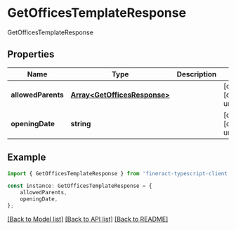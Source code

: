 # GetOfficesTemplateResponse

GetOfficesTemplateResponse

## Properties

Name | Type | Description | Notes
------------ | ------------- | ------------- | -------------
**allowedParents** | [**Array&lt;GetOfficesResponse&gt;**](GetOfficesResponse.md) |  | [optional] [default to undefined]
**openingDate** | **string** |  | [optional] [default to undefined]

## Example

```typescript
import { GetOfficesTemplateResponse } from 'fineract-typescript-client';

const instance: GetOfficesTemplateResponse = {
    allowedParents,
    openingDate,
};
```

[[Back to Model list]](../README.md#documentation-for-models) [[Back to API list]](../README.md#documentation-for-api-endpoints) [[Back to README]](../README.md)
